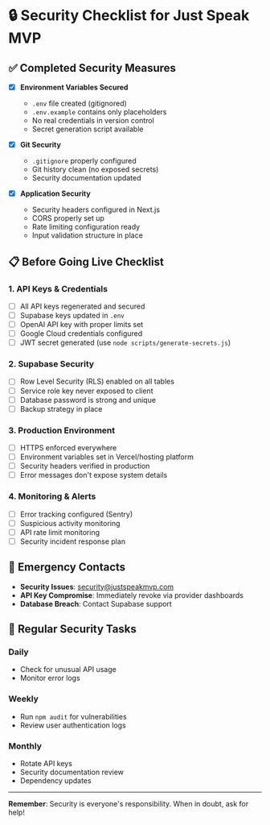 # 🔒 Security Checklist for Just Speak MVP

## ✅ Completed Security Measures

- [x] **Environment Variables Secured**
  - `.env` file created (gitignored)
  - `.env.example` contains only placeholders
  - No real credentials in version control
  - Secret generation script available

- [x] **Git Security**
  - `.gitignore` properly configured
  - Git history clean (no exposed secrets)
  - Security documentation updated

- [x] **Application Security**
  - Security headers configured in Next.js
  - CORS properly set up
  - Rate limiting configuration ready
  - Input validation structure in place

## 📋 Before Going Live Checklist

### 1. **API Keys & Credentials**

- [ ] All API keys regenerated and secured
- [ ] Supabase keys updated in `.env`
- [ ] OpenAI API key with proper limits set
- [ ] Google Cloud credentials configured
- [ ] JWT secret generated (use `node scripts/generate-secrets.js`)

### 2. **Supabase Security**

- [ ] Row Level Security (RLS) enabled on all tables
- [ ] Service role key never exposed to client
- [ ] Database password is strong and unique
- [ ] Backup strategy in place

### 3. **Production Environment**

- [ ] HTTPS enforced everywhere
- [ ] Environment variables set in Vercel/hosting platform
- [ ] Security headers verified in production
- [ ] Error messages don't expose system details

### 4. **Monitoring & Alerts**

- [ ] Error tracking configured (Sentry)
- [ ] Suspicious activity monitoring
- [ ] API rate limit monitoring
- [ ] Security incident response plan

## 🚨 Emergency Contacts

- **Security Issues**: security@justspeakmvp.com
- **API Key Compromise**: Immediately revoke via provider dashboards
- **Database Breach**: Contact Supabase support

## 🔐 Regular Security Tasks

### Daily

- Check for unusual API usage
- Monitor error logs

### Weekly

- Run `npm audit` for vulnerabilities
- Review user authentication logs

### Monthly

- Rotate API keys
- Security documentation review
- Dependency updates

---

**Remember**: Security is everyone's responsibility. When in doubt, ask for help!
